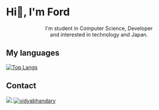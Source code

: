 # Hi👋, I'm Ford

<div align='center'>
 I'm student in Computer Science, Developer <br>
 and interested in technology and Japan.
</div>

## My languages
[![Top Langs](https://github-readme-stats.vercel.app/api/top-langs/?username=Ford-Narongrit&layout=compact)](https://github.com/anuraghazra/github-readme-stats)

## Contact
<a target="_blank" href="mailto:narongrit.thammapalo.gmail.com"><img src="https://img.shields.io/badge/-Gmail-D14836?style=for-the-badge&logo=Gmail&logoColor=white"></img></a>
<a href="https://www.linkedin.com/in/narongrit-thammapalo-97b057228/" target="blank"><img src="https://img.shields.io/badge/LinkedIn-0077B5?style=for-the-badge&logo=linkedin&logoColor=white" alt="vidyabhandary"/></a>
  
